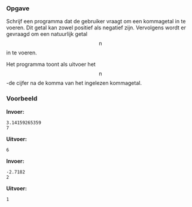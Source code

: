 ### Opgave

Schrijf een programma dat de gebruiker vraagt om een kommagetal in te voeren. Dit getal kan zowel positief als negatief zijn. Vervolgens wordt er gevraagd om een natuurlijk getal $$\mathsf{n}$$ in te voeren.

Het programma toont als uitvoer het $$\mathsf{n}$$-de cijfer na de komma van het ingelezen kommagetal.

### Voorbeeld

**Invoer:**

    3.14159265359
    7

**Uitvoer:**

    6

**Invoer:**

    -2.7182
    2

**Uitvoer:**

    1
